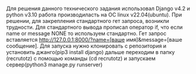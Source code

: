 Для решения данного технического задания использовал Django v4.2 и python v3.10 работа производиласть на
ОС linux v22.04(ubuntu). При решении, для закрепления стандартного гет запроса, возникли трудности.
Для стандартного вывода прописал оператор if, что если name or message NONE то используем стандартно.
Гет запрос вставляется http://127.0.0.1:8000/?name=[ваше имя]&message=[ваше сообщение].
Для запуска нужно клонировать с репозитория и установить джанго(pip3 install django)
дальше переходим в папку (recrutotz) с помощью команды (cd recrutotz)
и запускаем сервер(python3 manage.py runserver)

